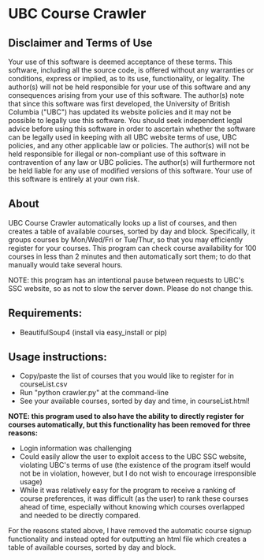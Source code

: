 # UBC Course Crawler

## Disclaimer and Terms of Use
Your use of this software is deemed acceptance of these terms. This software, including all the source code, is offered without any warranties or conditions, express or implied, as to its use, functionality, or legality. The author(s) will not be held responsible for your use of this software and any consequences arising from your use of this software. The author(s) note that since this software was first developed, the University of British Columbia ("UBC") has updated its website policies and it may not be possible to legally use this software. You should seek independent legal advice before using this software in order to ascertain whether the software can be legally used in keeping with all UBC website terms of use, UBC policies, and any other applicable law or policies. The author(s) will not be held responsible for illegal or non-compliant use of this software in contravention of any law or UBC policies. The author(s) will furthermore not be held liable for any use of modified versions of this software. Your use of this software is entirely at your own risk.

## About
UBC Course Crawler automatically looks up a list of courses, and then creates a table of available courses, sorted by day and block. Specifically, it groups courses by Mon/Wed/Fri or Tue/Thur, so that you may efficiently register for your courses. This program can check course availability for 100 courses in less than 2 minutes and then automatically sort them; to do that manually would take several hours.

NOTE: this program has an intentional pause between requests to UBC's SSC website, so as not to slow the server down. Please do not change this.

## Requirements:
* BeautifulSoup4 (install via easy_install or pip)

## Usage instructions:
* Copy/paste the list of courses that you would like to register for in courseList.csv
* Run "python crawler.py" at the command-line
* See your available courses, sorted by day and time, in courseList.html!

**NOTE: this program used to also have the ability to directly register for courses automatically, but this functionality has been removed for three reasons:**
* Login information was challenging
* Could easily allow the user to exploit access to the UBC SSC website, violating UBC's terms of use (the existence of the program itself would not be in violation, however, but I do not wish to encourage irresponsible usage)
* While it was relatively easy for the program to receive a ranking of course preferences, it was difficult (as the user) to rank these courses ahead of time, especially without knowing which courses overlapped and needed to be directly compared.

For the reasons stated above, I have removed the automatic course signup functionality and instead opted for outputting an html file which creates a table of available courses, sorted by day and block.
